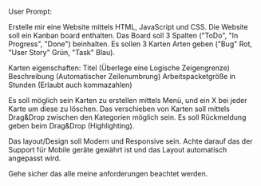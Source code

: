 
User Prompt:

Erstelle mir eine Website mittels HTML, JavaScript und CSS. Die Website soll ein Kanban board enthalten. Das Board soll 3 Spalten ("ToDo", "In Progress", "Done") beinhalten. Es sollen 3 Karten Arten geben ("Bug" Rot, "User Story" Grün, "Task" Blau).

Karten eigenschaften:
Titel (Überlege eine Logische Zeigengrenze)
Beschreibung (Automatischer Zeilenumbrung)
Arbeitspacketgröße in Stunden (Erlaubt auch kommazahlen)

Es soll möglich sein Karten zu erstellen mittels Menü, und ein X bei jeder Karte um diese zu löschen.
Das verschieben von Karten soll mittels Drag&Drop zwischen den Kategorien möglich sein. 
Es soll Rückmeldung geben beim Drag&Drop (Highlighting). 

Das layout/Design soll Modern und Responsive sein.
Achte darauf das der Support für Mobile geräte gewährt ist und das Layout automatisch angepasst wird.


Gehe sicher das alle meine anforderungen beachtet werden.

